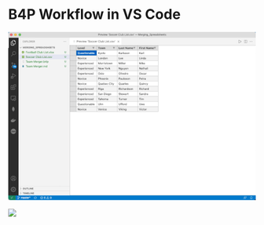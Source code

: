 # B4P Workflow in VS Code

![](gifs/b4p-vscode-workflow-50.gif)


![](workflow/images/code-Markdown.png)
